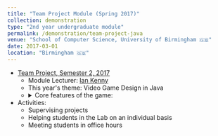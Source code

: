 ```yaml
---	
title: "Team Project Module (Spring 2017)"		
collection: demonstration		
type: "2nd year undergraduate module"		
permalink: /demonstration/team-project-java
venue: "School of Computer Science, University of Birmingham 🇬🇧"		
date: 2017-03-01		
location: "Birmingham 🇬🇧"		
---	
```

 			
* [Team Project, Semester 2, 2017](https://canvas.bham.ac.uk/courses/21812) 		
   * Module Lecturer: [Ian Kenny](https://www.cs.bham.ac.uk/~kennyis/) 		
   * This year's theme: Video Game Design in Java
   * <details> 
      <summary>Core features of the game:</summary>
      <p>
       <ul> 
        <li>  Competitive play.Your game must allow players to compete.
        </li>
        <li> Networking.Your  game  must  allow  multiple  players  to  play  across  a  network. The  specific  net-working arrangement depends on the type of game but, for example, you might create a client-server typearrangement in which multiple clients connect to a controlling server, or a server performing some otherservice.
        </li>    
        <li>  Artificial Intelligence.Your game must have the option of computer-controlled players. These mightbe individual or team players, depending on the type of game.
        </li> 
        <li> User Interface.Your game must have a user interface, i.e.  a convenient way for players to interactwith the game.  This will almost certainly require a menu as a minimum but will more than likely alsorequire other interface entities such as dialog windows that have a range of controls, clickable icons, etc.The user interface will also include crucial feedback information for the player.
        </li> 
       </ul>  
      </p>   
* Activities: 
   * Supervising projects
   * Helping students in the Lab on an individual basis
   * Meeting students in office hours
     
